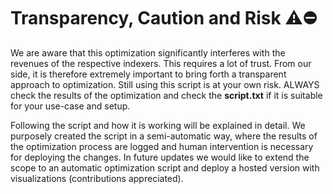 # Transparency, Caution and Risk ⚠️⛔️

We are aware that this optimization significantly interferes with the revenues of the respective indexers. This requires a lot of trust. From our side, it is therefore extremely important to bring forth a transparent approach to optimization. Still using this script is at your own risk. ALWAYS check the results of the optimization and check the **script.txt** if it is suitable for your use-case and setup.

Following the script and how it is working will be explained in detail. We purposely created the script in a semi-automatic way, where the results of the optimization process are logged and human intervention is necessary for deploying the changes. In future updates we would like to extend the scope to an automatic optimization script and deploy a hosted version with visualizations (contributions appreciated).